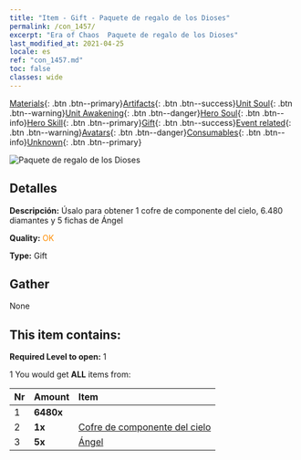 ```yaml
---
title: "Item - Gift - Paquete de regalo de los Dioses"
permalink: /con_1457/
excerpt: "Era of Chaos  Paquete de regalo de los Dioses"
last_modified_at: 2021-04-25
locale: es
ref: "con_1457.md"
toc: false
classes: wide
---
```

 [Materials](/ItemsES/){: .btn .btn--primary}[Artifacts](/ItemsES/Artifacts/){: .btn .btn--success}[Unit Soul](/ItemsES/UnitSoul/){: .btn .btn--warning}[Unit Awakening](/ItemsES/UnitAwakening/){: .btn .btn--danger}[Hero Soul](/ItemsES/HeroSoul/){: .btn .btn--info}[Hero Skill](/ItemsES/HeroSkill/){: .btn .btn--primary}[Gift](/ItemsES/Gift/){: .btn .btn--success}[Event related](/ItemsES/Events/){: .btn .btn--warning}[Avatars](/ItemsES/Avatars/){: .btn .btn--danger}[Consumables](/ItemsES/Consumables/){: .btn .btn--info}[Unknown](/ItemsES/Unknown/){: .btn .btn--primary}

 ![Paquete de regalo de los Dioses](/images/t/i_907071.png)

## Detalles
 **Descripción:** Úsalo para obtener 1 cofre de componente del cielo, 6.480 diamantes y 5 fichas de Ángel

 **Quality:** <span style="color: #FF8C00">OK</span>

 **Type:** Gift

## Gather

  None

## This item contains:

 **Required Level to open:** 1

 1 You would get **ALL** items  from:

  | Nr | Amount |     Item    |
  |:---|:-------|:------------|
  | 1 |  **6480x** | <i class="fas fa-gem"/> |  | 
  | 2 |  **1x** | [Cofre de componente del cielo](/ItemsES/con_1354/) |  | 
  | 3 |  **5x** | [Ángel](/ItemsES/unt_196/) |  | 
